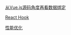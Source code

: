 [从Vue.js源码角度再看数据绑定](https://www.yuque.com/ranmo/blog/rbtptb)

[React Hook](https://www.yuque.com/ranmo/blog/fe6dr0)

[性能优化](https://juejin.cn/post/6984237671056932895)